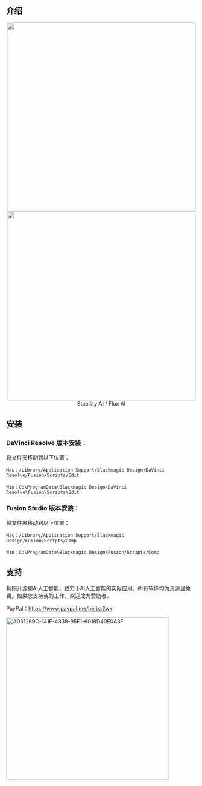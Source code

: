 ## 介绍
<div align="center">
   <img src="https://github.com/2445868686/Davinci-Resolve-SD-Text-to-Image/assets/50979290/a5e6a601-062a-45d1-9000-27c2f3746161" width="500" style="display: inline-block;">
   <img src="https://github.com/user-attachments/assets/77d8f79d-41eb-4788-bb5d-3ae37768f68f" width="500" style="display: inline-block;">
</div>

<div align="center">
   Stability AI    /    Flux AI
</div>

## 安装
### DaVinci Resolve 版本安装：

将文件夹移动到以下位置：

  `Mac：/Library/Application Support/Blackmagic Design/DaVinci Resolve/Fusion/Scripts/Edit`
  
  `Win：C:\ProgramData\Blackmagic Design\DaVinci Resolve\Fusion\Scripts\Edit`

###  Fusion Studio 版本安装：
将文件夹移动到以下位置：

  `Mac：/Library/Application Support/Blackmagic Design/Fusion/Scripts/Comp`
  
  `Win：C:\ProgramData\Blackmagic Design\Fusion/Scripts/Comp`

## 支持
拥抱开源和AI人工智能，致力于AI人工智能的实际应用。所有软件均为开源且免费。如果您支持我的工作，欢迎成为赞助者。

PayPal：https://www.paypal.me/heiba2wk

<img width="430" alt="A031269C-141F-4338-95F1-6018D40E0A3F" src="https://github.com/2445868686/Davinci-Resolve-SD-Text-to-Image/assets/50979290/a17d3ade-7486-4b3f-9b19-1d2d0c4b6945">
